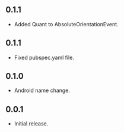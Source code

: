 ## 0.1.1

* Added Quant to AbsoluteOrientationEvent.

## 0.1.1

* Fixed pubspec.yaml file.

## 0.1.0

* Android name change.

## 0.0.1

* Initial release.
